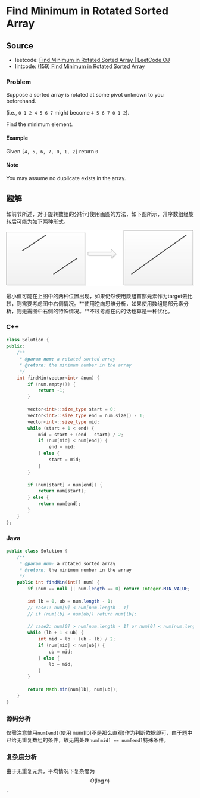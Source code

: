 # Find Minimum in Rotated Sorted Array

## Source

- leetcode: [Find Minimum in Rotated Sorted Array | LeetCode OJ](https://leetcode.com/problems/find-minimum-in-rotated-sorted-array/)
- lintcode: [(159) Find Minimum in Rotated Sorted Array](http://www.lintcode.com/en/problem/find-minimum-in-rotated-sorted-array/)

### Problem

Suppose a sorted array is rotated at some pivot unknown to you beforehand.

(i.e., `0 1 2 4 5 6 7` might become `4 5 6 7 0 1 2`).

Find the minimum element.

#### Example

Given `[4, 5, 6, 7, 0, 1, 2]` return `0`

#### Note

You may assume no duplicate exists in the array.


## 题解

如前节所述，对于旋转数组的分析可使用画图的方法，如下图所示，升序数组经旋转后可能为如下两种形式。

![Rotated Array](../images/rotated_array.png)

最小值可能在上图中的两种位置出现，如果仍然使用数组首部元素作为target去比较，则需要考虑图中右侧情况。**使用逆向思维分析，如果使用数组尾部元素分析，则无需图中右侧的特殊情况。**不过考虑在内的话也算是一种优化。

### C++

```c++
class Solution {
public:
    /**
     * @param num: a rotated sorted array
     * @return: the minimum number in the array
     */
    int findMin(vector<int> &num) {
        if (num.empty()) {
            return -1;
        }

        vector<int>::size_type start = 0;
        vector<int>::size_type end = num.size() - 1;
        vector<int>::size_type mid;
        while (start + 1 < end) {
            mid = start + (end - start) / 2;
            if (num[mid] < num[end]) {
                end = mid;
            } else {
                start = mid;
            }
        }

        if (num[start] < num[end]) {
            return num[start];
        } else {
            return num[end];
        }
    }
};
```

### Java

```java
public class Solution {
    /**
     * @param num: a rotated sorted array
     * @return: the minimum number in the array
     */
    public int findMin(int[] num) {
        if (num == null || num.length == 0) return Integer.MIN_VALUE;

        int lb = 0, ub = num.length - 1;
        // case1: num[0] < num[num.length - 1]
        // if (num[lb] < num[ub]) return num[lb];

        // case2: num[0] > num[num.length - 1] or num[0] < num[num.length - 1]
        while (lb + 1 < ub) {
            int mid = lb + (ub - lb) / 2;
            if (num[mid] < num[ub]) {
                ub = mid;
            } else {
                lb = mid;
            }
        }

        return Math.min(num[lb], num[ub]);
    }
}
```

### 源码分析

仅需注意使用`num[end]`(使用 num[lb]不是那么直观)作为判断依据即可，由于题中已给无重复数组的条件，故无需处理`num[mid] == num[end]`特殊条件。

### 复杂度分析

由于无重复元素，平均情况下复杂度为 $$O(\log n)$$.
